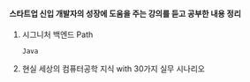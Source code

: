 #### 스타트업 신입 개발자의 성장에 도움을 주는 강의를 듣고 공부한 내용 정리

1) 시그니처 백엔드 Path
   
   ```
   Java
   ```

2) 현실 세상의 컴퓨터공학 지식 with 30가지 실무 시나리오

   ```

   ```
